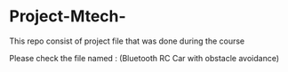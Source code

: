 # Project-Mtech-
This repo consist of project file that was done during the course 


Please check the file named : (Bluetooth RC Car with obstacle avoidance)

